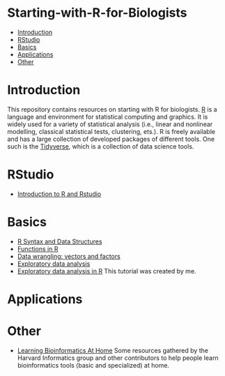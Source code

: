# Starting-with-R-for-Biologists

 - [Introduction](https://github.com/danhtruong/Starting-with-R-for-Biologists/#introduction)
 - [RStudio](https://github.com/danhtruong/Starting-with-R-for-Biologists/#rstudio)
 - [Basics](https://github.com/danhtruong/Starting-with-R-for-Biologists/#basics)
 - [Applications](https://github.com/danhtruong/Starting-with-R-for-Biologists/#applications)
 - [Other](https://github.com/danhtruong/Starting-with-R-for-Biologists/#other)

# Introduction 

This repository contains resources on starting with R for biologists. [R](https://www.r-project.org) is a language and environment for statistical computing and graphics. It is widely used for a variety of statistical analysis (i.e., linear and nonlinear modelling, classical statistical tests, clustering, ets.). R is freely available and has a large collection of developed packages of different tools. One such is the [Tidyverse](https://www.tidyverse.org), which is a collection of data science tools. 

# RStudio

 - [Introduction to R and Rstudio](https://hbctraining.github.io/Training-modules/IntroR/lessons/01_Intro-to-R.html)

# Basics

 - [R Syntax and Data Structures](https://hbctraining.github.io/Training-modules/IntroR/lessons/02_syntax_and_data_structures.html)
 - [Functions in R](https://hbctraining.github.io/Training-modules/IntroR/lessons/03_functions-and-arguments.html)
 - [Data wrangling: vectors and factors](https://hbctraining.github.io/Training-modules/IntroR/lessons/04_data-wrangling.html)
 - [Exploratory data analysis](https://biodatascience.github.io/compbio/eda/EDA.html)
 - [Exploratory data analysis in R](https://danhdtruong.com/Exploratory-Data-Analysis-in-R/) This tutorial was created by me. 

# Applications

# Other

 - [Learning Bioinformatics At Home](https://github.com/harvardinformatics/learning-bioinformatics-at-home) Some resources gathered by the Harvard Informatics group and other contributors to help people learn bioinformatics tools (basic and specialized) at home.

